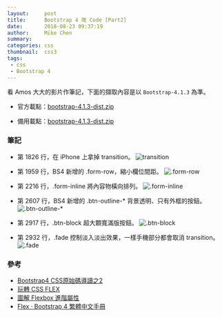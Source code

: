 ```yaml
---
layout:     post
title:      Bootstrap 4 爬 Code [Part2]
date:       2018-08-23 09:37:19
author:     Mike Chen
summary:    
categories: css
thumbnail:  css3
tags:
 - css
 - Bootstrap 4
---
```


看 Amos 大大的影片作筆記，下面的擷取內容是以 `Bootstrap-4.1.3` 為準。

* 官方載點：[bootstrap-4.1.3-dist.zip](https://github.com/twbs/bootstrap/releases/download/v4.1.3/bootstrap-4.1.3-dist.zip)

* 備用載點：[bootstrap-4.1.3-dist.zip](https://mike2014mike.github.io/sample/2018-08-17/bootstrap-4.1.3-dist.zip)

### 筆記

* 第 1826 行，在 iPhone 上拿掉 transition。
![transition](https://i.imgur.com/GIDzwAS.png)

* 第 1959 行，BS4 新增的 .form-row，縮小欄位間距。
![.form-row](https://i.imgur.com/xKMPO6H.png)

* 第 2216 行，.form-inline 將內容物橫向排列。
![.form-inline](https://i.imgur.com/zPeps4B.png)

* 第 2607 行，BS4 新增的 .btn-outline-* 背景透明、只有外框的按鈕。
![.btn-outline-*](https://i.imgur.com/UsaS58q.png)

* 第 2917 行，.btn-block 超大顆寬滿版按鈕。
![.btn-block](https://i.imgur.com/be4SXox.png)

* 第 2932 行，.fade 控制淡入淡出效果，一樣手機部分都會取消 transition。
![.fade](https://i.imgur.com/ZbuVG2n.png)


### 參考
* [Bootstrap4 CSS原始碼導讀之2](https://www.youtube.com/watch?v=xtSURzudQTQ)
* [玩轉 CSS FLEX](https://youtu.be/_nCBQ6AIzDU)
* [圖解 Flexbox 進階屬性](https://cythilya.github.io/2017/04/06/flexbox-advance/)
* [Flex · Bootstrap 4 繁體中文手冊](https://bootstrap.hexschool.com/docs/4.0/utilities/flex/)